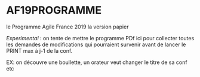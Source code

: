 # AF19PROGRAMME
le Programme Agile France 2019 la version papier

*Experimental* : on tente de mettre le programme PDf ici pour collecter toutes les demandes de modifications qui pourraient survenir avant de lancer le PRINT max à j-1 de la conf.

EX: on découvre une boullette, un orateur veut changer le titre de sa conf etc 
